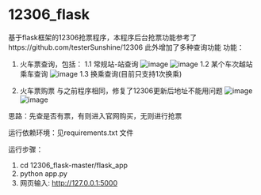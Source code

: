 # 12306_flask
基于flask框架的12306抢票程序，本程序后台抢票功能参考了https://github.com/testerSunshine/12306
此外增加了多种查询功能
功能：
   1. 火车票查询，包括：
      1.1 常规站-站查询
       ![image](https://raw.github.com/biandh/12306_flask/tree/master/flask_app/downloads/1.jpg)
       ![image](https://raw.github.com/biandh/12306_flask/tree/master/flask_app/downloads/2.jpg)
      1.2 某个车次越站乘车查询
      ![image](https://raw.github.com/biandh/12306_flask/tree/master/flask_app/downloads/3.jpg)
      1.3 换乘查询(目前只支持1次换乘)

   2. 火车票购票
      与之前程序相同，修复了12306更新后地址不能用问题
      ![image](https://raw.github.com/biandh/12306_flask/tree/master/flask_app/downloads/4.jpg)
      ![image](https://raw.github.com/biandh/12306_flask/tree/master/flask_app/downloads/5.jpg)

思路：先查是否有票，有则进入官网购买，无则进行抢票

运行依赖环境：见requirements.txt 文件

运行步骤：
   1. cd 12306_flask-master/flask_app
   2. python app.py
   3. 网页输入: http://127.0.0.1:5000


